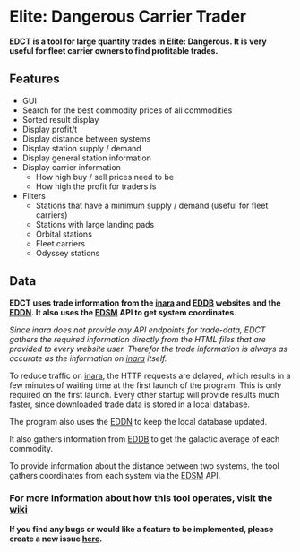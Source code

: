 # Elite: Dangerous Carrier Trader
**EDCT is a tool for large quantity trades in Elite: Dangerous.
It is very useful for fleet carrier owners to find profitable trades.**

## Features
- GUI
- Search for the best commodity prices of all commodities
- Sorted result display
- Display profit/t
- Display distance between systems
- Display station supply / demand
- Display general station information
- Display carrier information
  - How high buy / sell prices need to be
  - How high the profit for traders is
- Filters
  - Stations that have a minimum supply / demand (useful for fleet carriers)
  - Stations with large landing pads
  - Orbital stations
  - Fleet carriers
  - Odyssey stations

## Data
**EDCT uses trade information from
the [inara](https://inara.cz/galaxy-commodities/) and [EDDB](https://eddb.io/) websites
and the [EDDN](https://github.com/EDCD/EDDN).
It also uses the [EDSM](https://www.edsm.net/) API to get system coordinates.**

_Since inara does not provide any API endpoints for trade-data,
EDCT gathers the required information directly from the HTML files
that are provided to every website user. Therefor the trade information
is always as accurate as the information on [inara](https://inara.cz/galaxy-commodities/) itself._

To reduce traffic on [inara](https://inara.cz/galaxy-commodities/),
the HTTP requests are delayed,
which results in a few minutes of waiting time at the first launch of the program.
This is only required on the first launch. Every other startup will provide results much faster,
since downloaded trade data is stored in a local database.

The program also uses the [EDDN](https://github.com/EDCD/EDDN)
to keep the local database updated.

It also gathers information from [EDDB](https://eddb.io/)
to get the galactic average of each commodity.

To provide information about the distance between two systems,
the tool gathers coordinates from each system via the [EDSM](https://www.edsm.net/) API.

### For more information about how this tool operates, visit the [wiki](https://github.com/Fi0x/EDCT/wiki)

**If you find any bugs or would like a feature to be implemented,
please create a new issue [here](https://github.com/Fi0x/EDCT/issues).**